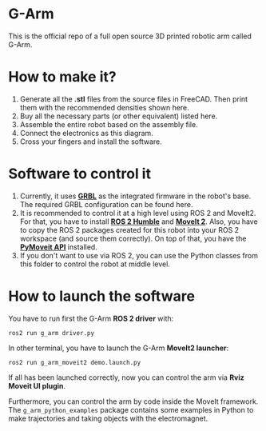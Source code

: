 # G-Arm
This is the official repo of a full open source 3D printed robotic arm called G-Arm.

# How to make it?
1. Generate all the **.stl** files from the source files in FreeCAD. Then print them with the recommended densities shown here.
2. Buy all the necessary parts (or other equivalent) listed here.
3. Assemble the entire robot based on the assembly file.
4. Connect the electronics as this diagram.
5. Cross your fingers and install the software.

# Software to control it
1. Currently, it uses [**GRBL**](https://github.com/bdring/Grbl_Esp32) as the integrated firmware in the robot's base. The required GRBL configuration can be found here.
2. It is recommended to control it at a high level using ROS 2 and MoveIt2. For that, you have to install [**ROS 2 Humble**](https://docs.ros.org/en/humble/Installation/Ubuntu-Install-Debians.html) and [**MoveIt 2**](https://moveit.ros.org/install-moveit2/binary/). Also, you have to copy
the ROS 2 packages created for this robot into your ROS 2 workspace (and source them correctly). On top of that, you have the [**PyMoveit API**](https://github.com/AndrejOrsula/pymoveit2) installed.
3. If you don't want to use via ROS 2, you can use the Python classes from this folder to control the robot at middle level.

# How to launch the software
You have to run first the G-Arm **ROS 2 driver** with:
```
ros2 run g_arm driver.py
```
In other terminal, you have to launch the G-Arm **MoveIt2 launcher**:
```
ros2 run g_arm_moveit2 demo.launch.py
```
If all has been launched correctly, now you can control the arm via **Rviz Moveit UI plugin**.  
  
Furthermore, you can control the arm by code inside the MoveIt framework. The ```g_arm_python_examples``` package contains some examples in Python to 
make trajectories and taking objects with the electromagnet.
